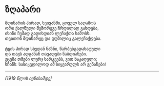 # ზღაპარი

მდინარის პირად, ხეივანში, ყოველ საღამოს\
ორი ქალწული მემორევე ჩრდილად გახდება,\
ისინი ჩუმად გადიხდიან ლეჩაქთა სამოსს.\
თვითონ მდინარეც და დუმილიც გალეჩაქდება.\
\
ტყის პირად სხედან ნაზნი, წარბებგადახატული\
და თავს ადგანან თავადები ნაბდიანები.\
ეცემა თმები ლურჯ სარკეებს, ვით ნაკადული;\
სჩანს: სასიკვდილოდ ამ სიყვარულს არ ვენანები!

***

_\[1919 წლის ივნისამდე]_
